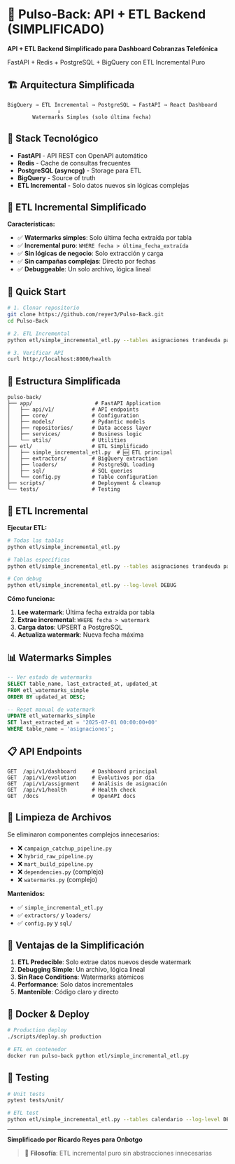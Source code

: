 # 🚀 Pulso-Back: API + ETL Backend (SIMPLIFICADO)

**API + ETL Backend Simplificado para Dashboard Cobranzas Telefónica**

FastAPI + Redis + PostgreSQL + BigQuery con ETL Incremental Puro

## 🏗️ Arquitectura Simplificada

```
BigQuery → ETL Incremental → PostgreSQL → FastAPI → React Dashboard
                ↓
        Watermarks Simples (solo última fecha)
```

## 🎯 Stack Tecnológico

- **FastAPI** - API REST con OpenAPI automático
- **Redis** - Cache de consultas frecuentes
- **PostgreSQL (asyncpg)** - Storage para ETL
- **BigQuery** - Source of truth
- **ETL Incremental** - Solo datos nuevos sin lógicas complejas

## 🔄 ETL Incremental Simplificado

**Características:**
- ✅ **Watermarks simples**: Solo última fecha extraída por tabla
- ✅ **Incremental puro**: `WHERE fecha > última_fecha_extraída`
- ✅ **Sin lógicas de negocio**: Solo extracción y carga
- ✅ **Sin campañas complejas**: Directo por fechas
- ✅ **Debuggeable**: Un solo archivo, lógica lineal

## 🚀 Quick Start

```bash
# 1. Clonar repositorio
git clone https://github.com/reyer3/Pulso-Back.git
cd Pulso-Back

# 2. ETL Incremental
python etl/simple_incremental_etl.py --tables asignaciones trandeuda pagos

# 3. Verificar API
curl http://localhost:8000/health
```

## 📁 Estructura Simplificada

```
pulso-back/
├── app/                    # FastAPI Application  
│   ├── api/v1/            # API endpoints
│   ├── core/              # Configuration
│   ├── models/            # Pydantic models
│   ├── repositories/      # Data access layer
│   ├── services/          # Business logic
│   └── utils/             # Utilities
├── etl/                   # ETL Simplificado
│   ├── simple_incremental_etl.py  # 🆕 ETL principal
│   ├── extractors/        # BigQuery extraction
│   ├── loaders/           # PostgreSQL loading
│   ├── sql/               # SQL queries
│   └── config.py          # Table configuration
├── scripts/               # Deployment & cleanup
└── tests/                 # Testing
```

## 🔄 ETL Incremental

**Ejecutar ETL:**

```bash
# Todas las tablas
python etl/simple_incremental_etl.py

# Tablas específicas
python etl/simple_incremental_etl.py --tables asignaciones trandeuda pagos

# Con debug
python etl/simple_incremental_etl.py --log-level DEBUG
```

**Cómo funciona:**
1. **Lee watermark**: Última fecha extraída por tabla
2. **Extrae incremental**: `WHERE fecha > watermark`
3. **Carga datos**: UPSERT a PostgreSQL
4. **Actualiza watermark**: Nueva fecha máxima

## 📊 Watermarks Simples

```sql
-- Ver estado de watermarks
SELECT table_name, last_extracted_at, updated_at 
FROM etl_watermarks_simple 
ORDER BY updated_at DESC;

-- Reset manual de watermark
UPDATE etl_watermarks_simple 
SET last_extracted_at = '2025-07-01 00:00:00+00'
WHERE table_name = 'asignaciones';
```

## 📋 API Endpoints

```
GET  /api/v1/dashboard     # Dashboard principal
GET  /api/v1/evolution     # Evolutivos por día
GET  /api/v1/assignment    # Análisis de asignación
GET  /api/v1/health        # Health check
GET  /docs                 # OpenAPI docs
```

## 🧹 Limpieza de Archivos

Se eliminaron componentes complejos innecesarios:
- ❌ `campaign_catchup_pipeline.py`
- ❌ `hybrid_raw_pipeline.py`
- ❌ `mart_build_pipeline.py`
- ❌ `dependencies.py` (complejo)
- ❌ `watermarks.py` (complejo)

**Mantenidos:**
- ✅ `simple_incremental_etl.py`
- ✅ `extractors/` y `loaders/`
- ✅ `config.py` y `sql/`

## 🎯 Ventajas de la Simplificación

1. **ETL Predecible**: Solo extrae datos nuevos desde watermark
2. **Debugging Simple**: Un archivo, lógica lineal
3. **Sin Race Conditions**: Watermarks atómicos
4. **Performance**: Solo datos incrementales
5. **Mantenible**: Código claro y directo

## 🐳 Docker & Deploy

```bash
# Production deploy
./scripts/deploy.sh production

# ETL en contenedor
docker run pulso-back python etl/simple_incremental_etl.py
```

## 🧪 Testing

```bash
# Unit tests
pytest tests/unit/

# ETL test
python etl/simple_incremental_etl.py --tables calendario --log-level DEBUG
```

---
**Simplificado por Ricardo Reyes para Onbotgo**

> 🎯 **Filosofía**: ETL incremental puro sin abstracciones innecesarias
